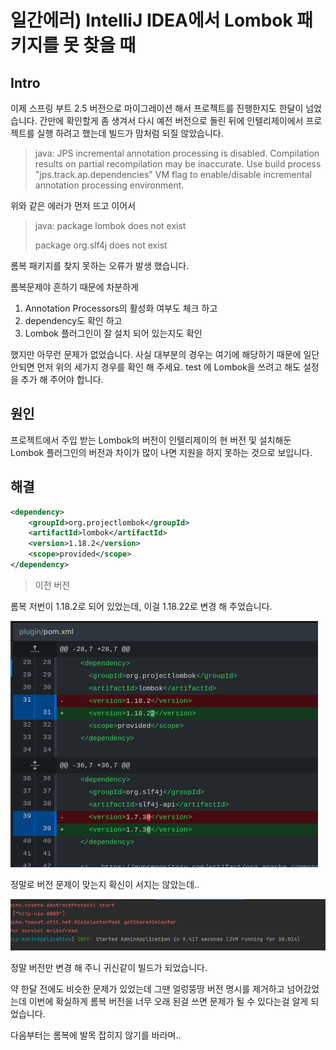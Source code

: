 # 일간에러) IntelliJ IDEA에서 Lombok 패키지를 못 찾을 때

## Intro

이제 스프링 부트 2.5 버전으로 마이그레이션 해서 프로젝트를 진행한지도 한달이 넘었습니다. 간만에 확인할게 좀 생겨서 다시 예전 버전으로 돌린 뒤에 인텔리제이에서 프로젝트를 실행 하려고 했는데 빌드가 맘처럼 되질 않았습니다.

> java: JPS incremental annotation processing is disabled. Compilation results on partial recompilation may be inaccurate. Use build process "jps.track.ap.dependencies" VM flag to enable/disable incremental annotation processing environment.

위와 같은 에러가 먼저 뜨고 이어서

> java: package lombok does not exist
>
> package org.slf4j does not exist

롬복 패키지를 찾지 못하는 오류가 발생 했습니다. 

롬복문제야 흔하기 때문에 차분하게 

1. Annotation Processors의 활성화 여부도 체크 하고
2. dependency도 확인 하고
3. Lombok 플러그인이 잘 설치 되어 있는지도 확인

했지만 아무런 문제가 없었습니다. 사실 대부분의 경우는 여기에 해당하기 때문에 일단 안되면 먼저 위의 세가지 경우를 확인 해 주세요. test 에 Lombok을 쓰려고 해도 설정을 추가 해 주어야 합니다.

## 원인

프로젝트에서 주입 받는 Lombok의 버전이 인텔리제이의 현 버전 및 설치해둔 Lombok 플러그인의 버전과 차이가 많이 나면 지원을 하지 못하는 것으로 보입니다.

## 해결

```xml
<dependency>
    <groupId>org.projectlombok</groupId>
    <artifactId>lombok</artifactId>
    <version>1.18.2</version>
    <scope>provided</scope>
</dependency>
```

> 이전 버전

롬복 저번이 1.18.2로 되어 있었는데, 이걸 1.18.22로 변경 해 주었습니다.

![image-20220427140035194](https://raw.githubusercontent.com/Shane-Park/mdblog/main/devlife/todayError/20220427.assets/image-20220427140035194.png)

정말로 버전 문제이 맞는지 확신이 서지는 않았는데..

![image-20220427140543660](https://raw.githubusercontent.com/Shane-Park/mdblog/main/devlife/todayError/20220427.assets/image-20220427140543660.png)

정말 버전만 변경 해 주니 귀신같이 빌드가 되었습니다.

약 한달 전에도 비슷한 문제가 있었는데 그땐 얼렁뚱땅 버전 명시를 제거하고 넘어갔었는데 이번에 확실하게 롬복 버전을 너무 오래 된걸 쓰면 문제가 될 수 있다는걸 알게 되었습니다.

다음부터는 롬복에 발목 잡히지 않기를 바라며..